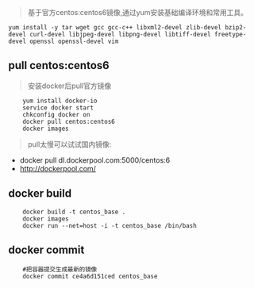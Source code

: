 

> 基于官方centos:centos6镜像,通过yum安装基础编译环境和常用工具。

```
yum install -y tar wget gcc gcc-c++ libxml2-devel zlib-devel bzip2-devel curl-devel libjpeg-devel libpng-devel libtiff-devel freetype-devel openssl openssl-devel vim
```

## pull centos:centos6

> 安装docker后pull官方镜像

```
    yum install docker-io
    service docker start
    chkconfig docker on
    docker pull centos:centos6
    docker images
```


> pull太慢可以试试国内镜像:

 * docker pull dl.dockerpool.com:5000/centos:6
 * http://dockerpool.com/

## docker build

```
    docker build -t centos_base .
    docker images
    docker run --net=host -i -t centos_base /bin/bash
```

## docker commit

```
    #把容器提交生成最新的镜像
    docker commit ce4a6d151ced centos_base
```

